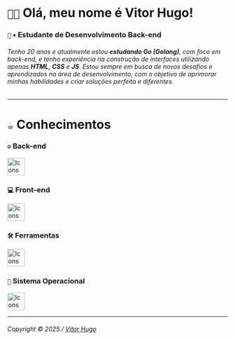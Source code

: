 <div>
  <h1><code>👋🏽</code> Olá, meu nome é Vitor Hugo!</h1>
  <h3><code>🧠</code> • Estudante de Desenvolvimento Back-end</h3>
</div>

###### Tenho 20 anos e atualmente estou **estudando Go (Golang)**, com foco em back-end, e tenho experiência na construção de interfaces utilizando apenas **HTML**, **CSS** e **JS**. Estou sempre em busca de novos desafios e aprendizados na área de desenvolvimento, com o objetivo de aprimorar minhas habilidades e criar soluções perfeita e diferentes.

---

<div>

  <h1><code>☕️</code> Conhecimentos</h1>

  <!-- Back-end -->
  <h3><code>⚙️</code> Back-end</h3>
  <img src="https://skillicons.dev/icons?i=lua,go&theme=dark" height="40" alt="Icons Back-end" />
  <!-- Back-end -->
  <h3><code>💻</code> Front-end</h3>
  <img src="https://skillicons.dev/icons?i=html,css,js&theme=dark" height="40" alt="Icons Back-end" />
  <!-- Ferramentas -->
  <h3><code>🛠️</code> Ferramentas</h3>
  <img src="https://skillicons.dev/icons?i=git,github,vscode&theme=dark" height="40" alt="Icons Ferramentas" />
  <!-- Sistema Operacional -->
  <h3><code>🚀</code> Sistema Operacional</h3>
  <img src="https://skillicons.dev/icons?i=windows,apple&theme=dark" height="40" alt="Icons Sistema Operacional" />
</div>

---

###### Copyright © 2025 / [Vitor Hugo](https://github.com/uvitordev)
